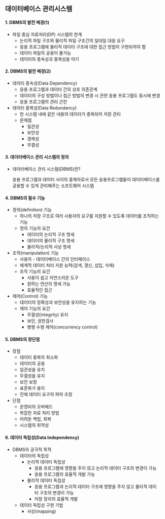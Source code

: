 ## 데이터베이스 관리시스템

#### 1. DBMS의 발전 배경(1)

- 파일 중심 자료처리(DP) 시스템의 한계
  - 논리적 파일 구조와 물리적 파일 구조간의 일대일 대응 요구
  - 응용 프로그램에 물리적 데이터 구조에 대한 접근 방법이 구현되어야 함
  - 데이터 파일의 공용이 불가능
  - 데이터의 종속성과 중복성을 야기



#### 2. DBMS의 발전 배경(2)

- 데이터 종속성(Data Dependency)
  - 응용 프로그램과 데이터 간의 상호 의존관계
  - 데이터의 구성 방법이나 접근 방법의 변경 시 관련 응용 프로그램도 동시에 변경
  - 응용 프로그램의 관리 곤란
- 데이터 중복성(Data Redundancy)
  - 한 시스템 내에 같은 내용의 데이터가 중복되어 저장 관리
  - 문제점
    - 일관성
    - 보안성
    - 경제성
    - 무결성



#### 3. 데이터베이스 관리 시스템의 정의

- 데이터베이스 관리 시스템(DBMS)란?

  응용 프로그램과 데이터 사이의 중재자로서 모든 응용프로그램들이 데이터베이스를 공용할 수 있게 관리해주는 소프트웨어 시스템



#### 4. DBMS의 필수 기능

- 정의(definition) 기능
  - 하나의 저장 구조로 여러 사용자의 요구를 지원할 수 있도록 데이터를 조직하는 기능
  - 정의 기능의 요건
    - 데이터의 논리적 구조 명세
    - 데이터의 물리적 구조 명세
    - 물리적/논리적 사상 명세
- 조작(manipulation) 기능
  - 사용자 - 데이터베이스 간의 인터페이스
  - 체계적 데이터 처리 지원 능력(검색, 갱신, 삽입, 삭제)
  - 조작 기능의 요건
    - 사용이 쉽고 자연스러운 도구
    - 원하는 연산의 명세 가능
    - 효율적인 접근
- 제어(Control) 기능
  - 데이터의 정확성과 보안성을 유지하는 기능
  - 제어 기능의 요건
    - 무결성(integrity) 유지
    - 보안, 권한검사
    - 병행 수행 제어(concurrency control)



#### 5. DBMS의 장단점

- 장점
  - 데이터 중복의 최소화
  - 데이터의 공용
  - 일관성을 유지
  - 무결성을 유지
  - 보안 보장
  - 표준화가 용이
  - 전체 데이터 요구의 파악 조정
- 단점
  - 운영비의 오버헤드
  - 복잡한 자료 처리 방법
  - 어려운 백업, 회복
  - 시스템의 취약성



#### 6. 데이터 독립성(Data Independency)

- DBMS의 궁극적 목적
  - 데이터의 독립성
    - 논리적 데이터 독립성
      - 응용 프로그램에 영향을 주지 않고 논리적 데이터 구조의 변경이 가능
      - 응용 프로그램의 효율적 개발 가능
    - 물리적 데이터 독립성
      - 응용 프로그램과 논리적 데이터 구조에 영향을 주지 않고 물리적 데이터 구조의 변경이 가능
      - 저장 장치의 효율적 개발
  - 데이터 독립성 구현 기법
    - 사상(mapping)